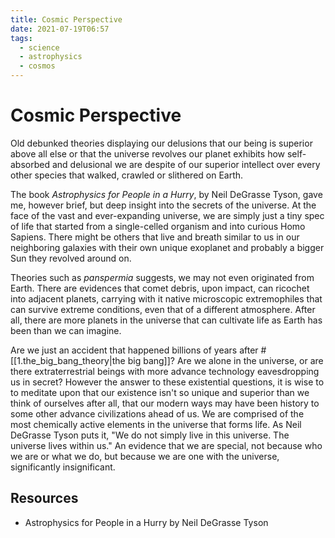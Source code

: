 ```yaml
---
title: Cosmic Perspective
date: 2021-07-19T06:57
tags:
  - science
  - astrophysics
  - cosmos
---
```



# Cosmic Perspective

Old debunked theories displaying our delusions that our being is superior above
all else or that the universe revolves our planet exhibits how self-absorbed and
delusional we are despite of our superior intellect over every other species
that walked, crawled or slithered on Earth.

The book _Astrophysics for People in a Hurry_, by Neil DeGrasse Tyson, gave me,
however brief, but deep insight into the secrets of the universe. At the face of
the vast and ever-expanding universe, we are simply just a tiny spec of life
that started from a single-celled organism and into curious Homo Sapiens. There
might be others that live and breath similar to us in our neighboring galaxies
with their own unique exoplanet and probably a bigger Sun they revolved around
on.

Theories such as _panspermia_ suggests, we may not even originated from Earth.
There are evidences that comet debris, upon impact, can ricochet into adjacent
planets, carrying with it native microscopic extremophiles that can survive
extreme conditions, even that of a different atmosphere. After all, there are
more planets in the universe that can cultivate life as Earth has been than we
can imagine.

Are we just an accident that happened billions of years after
#[[1.the_big_bang_theory|the big bang]]? Are we alone in the universe, or are
there extraterrestrial beings with more advance technology eavesdropping us in
secret? However the answer to these existential questions, it is wise to to
meditate upon that our existence isn't so unique and superior than we think of
ourselves after all, that our modern ways may have been history to some other
advance civilizations ahead of us. We are comprised of the most chemically
active elements in the universe that forms life. As Neil DeGrasse Tyson puts it,
"We do not simply live in this universe. The universe lives within us." An
evidence that we are special, not because who we are or what we do, but because
we are one with the universe, significantly insignificant.


## Resources

- Astrophysics for People in a Hurry by Neil DeGrasse Tyson

